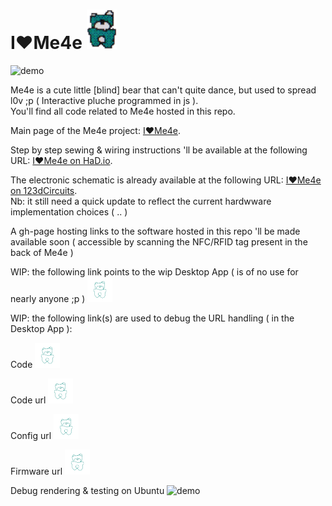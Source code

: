 <!-- <img src="pixdMe4e.PNG" align="" height="63.14" width="48"> -->
# I♥Me4e <img src="pixdMe4e.PNG" align="" height="63.14" width="48">

![demo](https://raw.github.com/stephaneAG/I-Me4e/master/Me4e_githubImg.jpg)

Me4e is a cute little [blind] bear that can't quite dance, but used to spread l0v ;p ( Interactive pluche programmed in js ).  
You'll find all code related to Me4e hosted in this repo. 

Main page of the Me4e project: [I♥Me4e](http://stephaneag.github.io/I-Me4e/#v01a). 

Step by step sewing & wiring instructions 'll be available at the following URL: [I♥Me4e on HaD.io](https://hackaday.io/project/9726-ime4e). 

The electronic schematic is already available at the following URL: [I♥Me4e on 123dCircuits](https://123d.circuits.io/circuits/1545230-i-me4e).  
Nb: it still need a quick update to reflect the current hardwware implementation choices ( .. )

A gh-page hosting links to the software hosted in this repo 'll be made available soon ( accessible by scanning the NFC/RFID tag present in the back of Me4e )

WIP: the following link points to the wip Desktop App ( is of no use for nearly anyone ;p )
<a href="https://raw.githubusercontent.com/stephaneAG/I-Me4e/master/app/Me4e.crx" class="codelink" title="Send to Desktop app"> <img src="https://raw.githubusercontent.com/stephaneAG/I-Me4e/master/thinMe4e.png" width="40" height="40"></a>

WIP: the following link(s) are used to debug the URL handling ( in the Desktop App ):  

Code
<a href="http://www.me4e.com/desktopApp?code=https://raw.githubusercontent.com/stephaneAG/Espruino_tests/master/SingleButtonCombinationMulticodesLock/SingleButtonCombinationMulticodesLock_Espruino.js" class="codelink" title="Send to Desktop app"> <img src="https://raw.githubusercontent.com/stephaneAG/I-Me4e/master/thinMe4e.png" width="40" height="40"></a>

Code url
<a href="http://www.me4e.com/desktopApp?codeurl=https://raw.githubusercontent.com/stephaneAG/Espruino_tests/master/SingleButtonCombinationMulticodesLock/SingleButtonCombinationMulticodesLock_Espruino.js" class="codelink" title="Send to Desktop app"> <img src="https://raw.githubusercontent.com/stephaneAG/I-Me4e/master/thinMe4e.png" width="40" height="40"></a>

Config url
<a href="http://www.me4e.com/desktopApp?configurl=https://raw.githubusercontent.com/stephaneAG/Espruino_tests/master/SingleButtonCombinationMulticodesLock/SingleButtonCombinationMulticodesLock_Espruino.js" class="codelink" title="Send to Desktop app"> <img src="https://raw.githubusercontent.com/stephaneAG/I-Me4e/master/thinMe4e.png" width="40" height="40"></a>

Firmware url
<a href="http://www.me4e.com/desktopApp?firmwareurl=https://raw.githubusercontent.com/stephaneAG/Espruino_tests/master/SingleButtonCombinationMulticodesLock/SingleButtonCombinationMulticodesLock_Espruino.js" class="codelink" title="Send to Desktop app"> <img src="https://raw.githubusercontent.com/stephaneAG/I-Me4e/master/thinMe4e.png" width="40" height="40"></a>

Debug rendering & testing on Ubuntu
![demo](https://raw.github.com/stephaneAG/I-Me4e/master/Me4e_demo.gif)
